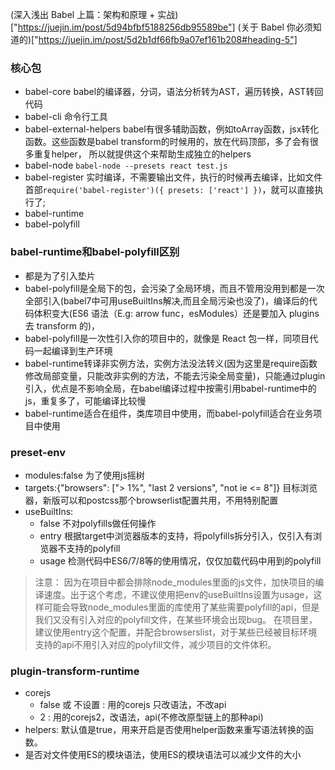 (深入浅出 Babel 上篇：架构和原理 + 实战)["https://juejin.im/post/5d94bfbf5188256db95589be"]
(关于 Babel 你必须知道的)["https://juejin.im/post/5d2b1df66fb9a07ef161b208#heading-5"]

### 核心包
- babel-core babel的编译器，分词，语法分析转为AST，遍历转换，AST转回代码
- babel-cli 命令行工具
- babel-external-helpers babel有很多辅助函数，例如toArray函数，jsx转化函数。这些函数是babel transform的时候用的，放在代码顶部，多了会有很多重复helper，
  所以就提供这个来帮助生成独立的helpers
- babel-node `babel-node --presets react test.js`
- babel-register 实时编译，不需要输出文件，执行的时候再去编译，比如文件首部`require('babel-register')({ presets: ['react'] })`，就可以直接执行了;
- babel-runtime 
- babel-polyfill

### babel-runtime和babel-polyfill区别
- 都是为了引入垫片
- babel-polyfill是全局下的包，会污染了全局环境，而且不管用没用到都是一次全部引入(babel7中可用useBuiltIns解决,而且全局污染也没了)，编译后的代码体积变大(ES6 语法（E.g: arrow func，esModules）还是要加入 plugins 去 transform 的)，
- babel-polyfill是一次性引入你的项目中的，就像是 React 包一样，同项目代码一起编译到生产环境
- babel-runtime转译非实例方法，实例方法没法转义(因为这里是require函数修改局部变量，只能改非实例的方法，不能去污染全局变量)，只能通过plugin引入，优点是不影响全局，在babel编译过程中按需引用babel-runtime中的js，重复多了，可能编译比较慢
- babel-runtime适合在组件，类库项目中使用，而babel-polyfill适合在业务项目中使用

### preset-env
- modules:false 为了使用js摇树
- targets:{"browsers": ["> 1%", "last 2 versions", "not ie <= 8"]} 目标浏览器，新版可以和postcss那个browserlist配置共用，不用特别配置
- useBuiltIns:
  - false 不对polyfills做任何操作
  - entry 根据target中浏览器版本的支持，将polyfills拆分引入，仅引入有浏览器不支持的polyfill
  - usage 检测代码中ES6/7/8等的使用情况，仅仅加载代码中用到的polyfill
> 注意： 因为在项目中都会排除node_modules里面的js文件，加快项目的编译速度。出于这个考虑，不建议使用把env的useBuiltIns设置为usage，这样可能会导致node_modules里面的库使用了某些需要polyfill的api，但是我们又没有引入对应的polyfill文件，在某些环境会出现bug。
> 在项目里，建议使用entry这个配置，并配合browserslist，对于某些已经被目标环境支持的api不用引入对应的polyfill文件，减少项目的文件体积。

### plugin-transform-runtime
- corejs
  - false 或 不设置 : 用的corejs 只改语法，不改api
  - 2 : 用的corejs2，改语法，api(不修改原型链上的那种api)
- helpers: 默认值是true，用来开启是否使用helper函数来重写语法转换的函数。
- 是否对文件使用ES的模块语法，使用ES的模块语法可以减少文件的大小